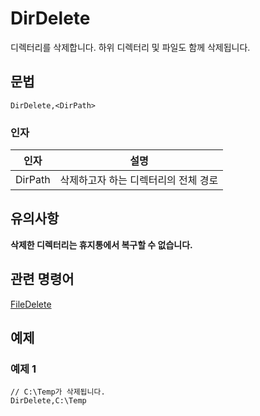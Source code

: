# DirDelete

디렉터리를 삭제합니다. 하위 디렉터리 및 파일도 함께 삭제됩니다.

## 문법

```pebakery
DirDelete,<DirPath>
```

### 인자

| 인자 | 설명 |
| --- | --- |
| DirPath | 삭제하고자 하는 디렉터리의 전체 경로 |

## 유의사항

**삭제한 디렉터리는 휴지통에서 복구할 수 없습니다.**

## 관련 명령어

[FileDelete](./FileDelete)

## 예제 

### 예제 1

```pebakery
// C:\Temp가 삭제됩니다.
DirDelete,C:\Temp
```
